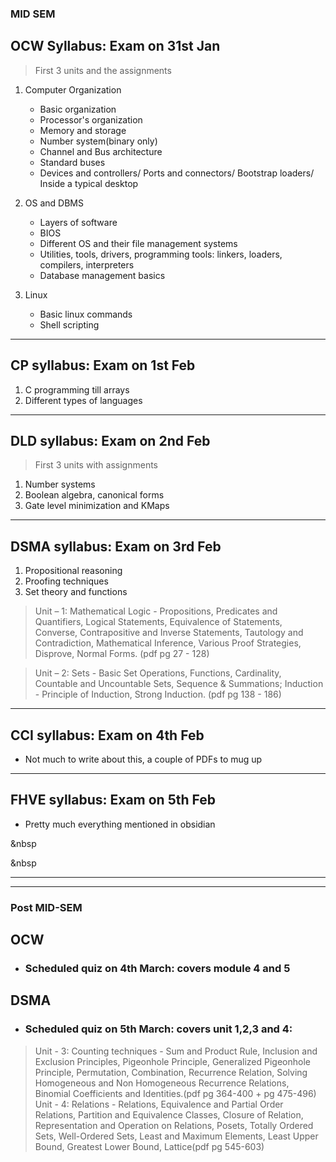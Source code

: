 ### MID SEM

## OCW Syllabus: Exam on 31st Jan
> First 3 units and the assignments
1. Computer Organization
	- Basic organization
	- Processor's organization
	- Memory and storage
	- Number system(binary only)
	- Channel and Bus architecture
	- Standard buses
	- Devices and controllers/ Ports and connectors/ Bootstrap loaders/ Inside a typical desktop

2. OS and DBMS
	- Layers of software
	- BIOS
	- Different OS and their file management systems
	- Utilities, tools, drivers, programming tools: linkers, loaders, compilers, interpreters
	- Database management basics

3. Linux
	- Basic linux commands 
	- Shell scripting

****

## CP syllabus: Exam on 1st Feb

1. C programming till arrays
2. Different types of languages

****

## DLD syllabus: Exam on 2nd Feb
> First 3 units with assignments

1. Number systems
2. Boolean algebra, canonical forms
3. Gate level minimization and KMaps

****

## DSMA syllabus: Exam on 3rd Feb

1. Propositional reasoning
2. Proofing techniques
3. Set theory and functions

> Unit – 1: Mathematical Logic - Propositions, Predicates and Quantifiers, Logical Statements, Equivalence of Statements, Converse, Contrapositive and Inverse Statements, Tautology and Contradiction, Mathematical Inference, Various Proof Strategies, Disprove, Normal Forms. (pdf pg 27 - 128)

> Unit – 2: Sets - Basic Set Operations, Functions, Cardinality, Countable and Uncountable Sets, Sequence & Summations; Induction - Principle of Induction, Strong Induction. (pdf pg 138 - 186)

**** 

## CCI syllabus: Exam on 4th Feb
- Not much to write about this, a couple of PDFs to mug up


****

## FHVE syllabus: Exam on 5th Feb
- Pretty much everything mentioned in obsidian


&nbsp

&nbsp

****
****

### Post MID-SEM
## OCW 
- ### Scheduled quiz on 4th March: covers module 4 and 5

## DSMA
- ### Scheduled quiz on 5th March: covers unit 1,2,3 and 4:
> Unit - 3: Counting techniques - Sum and Product Rule, Inclusion and Exclusion Principles, Pigeonhole
Principle, Generalized Pigeonhole Principle, Permutation, Combination, Recurrence Relation, Solving Homogeneous
and Non Homogeneous Recurrence Relations, Binomial Coefficients and Identities.(pdf pg 364-400 + pg 475-496)
> Unit - 4: Relations - Relations, Equivalence and Partial Order Relations, Partition and Equivalence
Classes, Closure of Relation, Representation and Operation on Relations, Posets, Totally Ordered Sets, Well-Ordered
Sets, Least and Maximum Elements, Least Upper Bound, Greatest Lower Bound, Lattice(pdf pg 545-603)

